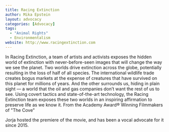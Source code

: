 ```yaml
---
title: Racing Extinction
author: Mika Epstein
layout: advocacy
categories: [Advocacy]
tags: 
  - "Animal Rights"
  - Environmentalism
website: http://www.racingextinction.com
---
```


In Racing Extinction, a team of artists and activists exposes the hidden world of extinction with never-before-seen images that will change the way we see the planet. Two worlds drive extinction across the globe, potentially resulting in the loss of half of all species. The international wildlife trade creates bogus markets at the expense of creatures that have survived on this planet for millions of years. And the other surrounds us, hiding in plain sight — a world that the oil and gas companies don’t want the rest of us to see. Using covert tactics and state-of-the-art technology, the Racing Extinction team exposes these two worlds in an inspiring affirmation to preserve life as we know it. From the Academy Award® Winning Filmmakers of "The Cove"

Jorja hosted the premiere of the movie, and has been a vocal advocate for it since 2015.